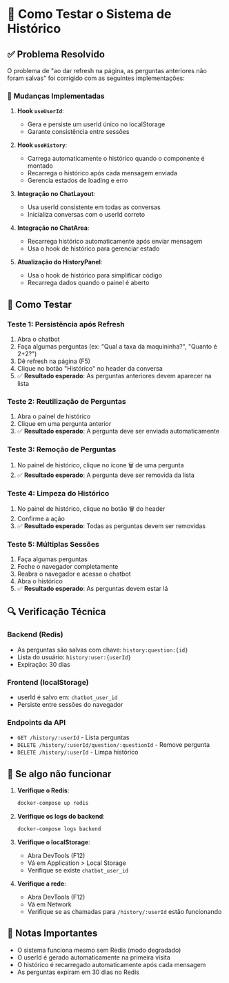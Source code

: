 # 🧪 Como Testar o Sistema de Histórico

## ✅ Problema Resolvido

O problema de "ao dar refresh na página, as perguntas anteriores não foram salvas" foi corrigido com as seguintes implementações:

### 🔧 **Mudanças Implementadas**

1. **Hook `useUserId`**:
   - Gera e persiste um userId único no localStorage
   - Garante consistência entre sessões

2. **Hook `useHistory`**:
   - Carrega automaticamente o histórico quando o componente é montado
   - Recarrega o histórico após cada mensagem enviada
   - Gerencia estados de loading e erro

3. **Integração no ChatLayout**:
   - Usa userId consistente em todas as conversas
   - Inicializa conversas com o userId correto

4. **Integração no ChatArea**:
   - Recarrega histórico automaticamente após enviar mensagem
   - Usa o hook de histórico para gerenciar estado

5. **Atualização do HistoryPanel**:
   - Usa o hook de histórico para simplificar código
   - Recarrega dados quando o painel é aberto

## 🚀 **Como Testar**

### **Teste 1: Persistência após Refresh**

1. Abra o chatbot
2. Faça algumas perguntas (ex: "Qual a taxa da maquininha?", "Quanto é 2+2?")
3. Dê refresh na página (F5)
4. Clique no botão "Histórico" no header da conversa
5. ✅ **Resultado esperado**: As perguntas anteriores devem aparecer na lista

### **Teste 2: Reutilização de Perguntas**

1. Abra o painel de histórico
2. Clique em uma pergunta anterior
3. ✅ **Resultado esperado**: A pergunta deve ser enviada automaticamente

### **Teste 3: Remoção de Perguntas**

1. No painel de histórico, clique no ícone 🗑️ de uma pergunta
2. ✅ **Resultado esperado**: A pergunta deve ser removida da lista

### **Teste 4: Limpeza do Histórico**

1. No painel de histórico, clique no botão 🗑️ do header
2. Confirme a ação
3. ✅ **Resultado esperado**: Todas as perguntas devem ser removidas

### **Teste 5: Múltiplas Sessões**

1. Faça algumas perguntas
2. Feche o navegador completamente
3. Reabra o navegador e acesse o chatbot
4. Abra o histórico
5. ✅ **Resultado esperado**: As perguntas devem estar lá

## 🔍 **Verificação Técnica**

### **Backend (Redis)**

- As perguntas são salvas com chave: `history:question:{id}`
- Lista do usuário: `history:user:{userId}`
- Expiração: 30 dias

### **Frontend (localStorage)**

- userId é salvo em: `chatbot_user_id`
- Persiste entre sessões do navegador

### **Endpoints da API**

- `GET /history/:userId` - Lista perguntas
- `DELETE /history/:userId/question/:questionId` - Remove pergunta
- `DELETE /history/:userId` - Limpa histórico

## 🐛 **Se algo não funcionar**

1. **Verifique o Redis**:

   ```bash
   docker-compose up redis
   ```

2. **Verifique os logs do backend**:

   ```bash
   docker-compose logs backend
   ```

3. **Verifique o localStorage**:
   - Abra DevTools (F12)
   - Vá em Application > Local Storage
   - Verifique se existe `chatbot_user_id`

4. **Verifique a rede**:
   - Abra DevTools (F12)
   - Vá em Network
   - Verifique se as chamadas para `/history/:userId` estão funcionando

## 📝 **Notas Importantes**

- O sistema funciona mesmo sem Redis (modo degradado)
- O userId é gerado automaticamente na primeira visita
- O histórico é recarregado automaticamente após cada mensagem
- As perguntas expiram em 30 dias no Redis
